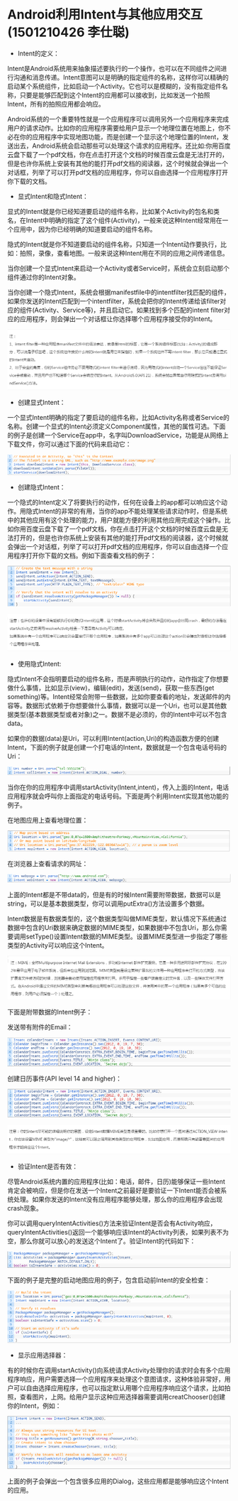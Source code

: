 # Android利用Intent与其他应用交互(1501210426  李仕聪)

  * Intent的定义：


  Intent是Android系统用来抽象描述要执行的一个操作，也可以在不同组件之间进行沟通和消息传递。Intent意图可以是明确的指定组件的名称，这样你可以精确的启动某个系统组件，比如启动一个Activity。它也可以是模糊的，没有指定组件名称，只要是能够匹配到这个Intent的应用都可以接收到，比如发送一个拍照Intent，所有的拍照应用都会响应。
  
   Android系统的一个重要特性就是一个应用程序可以调用另外一个应用程序来完成用户的请求动作。比如你的应用程序需要给用户显示一个地理位置在地图上，你不必在你的应用程序中实现地图功能，而是创建一个显示这个地理位置的Intent，发送出去，Android系统会启动那些可以处理这个请求的应用程序。还比如:你用百度云盘下载了一个pdf文档，你在点击打开这个文档的时候百度云盘是无法打开的，但是也许你系统上安装有其他的能打开pdf文档的阅读器，这个时候就会弹出一个对话框，列举了可以打开pdf文档的应用程序，你可以自由选择一个应用程序打开你下载的文档。

   * 显式Intent和隐式Intent：

显式的Intent就是你已经知道要启动的组件名称，比如某个Activity的包名和类名，在Intent中明确的指定了这个组件(Activity)，一般来说这种Intent经常用在一个应用中，因为你已经明确的知道要启动的组件名称。

隐式的Intent就是你不知道要启动的组件名称，只知道一个Intent动作要执行，比如：拍照，录像，查看地图。一般来说这种Intent用在不同的应用之间传递信息。

当你创建一个显式Intent来启动一个Activity或者Service时，系统会立刻启动那个组件通过你的Intent对象。

当你创建一个隐式Intent，系统会根据manifestfile中的intentfilter找匹配的组件，如果你发送的Intent匹配到一个intentfilter，系统会把你的Intent传递给该filter对应的组件(Activity、Service等)，并且启动它。如果找到多个匹配的intent filter对应的应用程序，则会弹出一个对话框让你选择哪个应用程序接受你的Intent。

![](l12.png)

  * 创建显式Intent：


一个显式Intent明确的指定了要启动的组件名称，比如Activity名称或者Service的名称。创建一个显式的Intent必须定义Component属性，其他的属性可选。下面的例子是创建一个Service在app中，名字叫DownloadService，功能是从网络上下载文件，你可以通过下面的代码来启动它：

![](l13.png)

* 创建隐式Intent：


一个隐式的Intent定义了将要执行的动作，任何在设备上的app都可以响应这个动作。用隐式Intent的非常的有用，当你的app不能处理某些请求动作时，但是系统中的其他应用有这个处理的能力，用户就能方便的利用其他应用完成这个操作。比如你用百度云盘下载了一个pdf文档，你在点击打开这个文档的时候百度云盘是无法打开的，但是也许你系统上安装有其他的能打开pdf文档的阅读器，这个时候就会弹出一个对话框，列举了可以打开pdf文档的应用程序，你可以自由选择一个应用程序打开你下载的文档。例如下面查看文档的例子：

![](l14.png)

![](l15.png)

  * 使用隐式Intent:

  
  隐式Intent不会指明要启动的组件名称，而是声明执行的动作，动作指定了你想要做什么事情，比如显示(view)，编辑(edit)，发送(send)，获取一些东西(get something)等。Intent经常会附带一些数据，比如你要查看的地址，发送邮件的内容等。数据形式依赖于你想要做什么事情，数据可以是一个Uri，也可以是其他数据类型(基本数据类型或者对象)之一。数据不是必须的，你的Intent中可以不包含data。
  
  如果你的数据(data)是Uri，可以利用Intent(action,Uri)的构造函数方便的创建Intent，下面的例子就是创建一个打电话的Intent，数据就是一个包含电话号码的Uri：
  
  ![](l01.png)
  
  当你在你的应用程序中调用startActivity(Intent,intent)，传入上面的Intent，电话应用程序就会呼叫你上面指定的电话号码。下面是两个利用Intent实现其他功能的例子。
  
  在地图应用上查看地理位置：
  
  ![](l02.png)
  
  在浏览器上查看请求的网址：
  
  ![](l03.png)
  
  上面的Intent都是不带data的，但是有的时候Intent需要附带数据，数据可以是string，可以是基本数据类型，你可以调用putExtra()方法设置多个数据。
  
  Intent数据是有数据类型的，这个数据类型叫做MIME类型，默认情况下系统通过数据中包含的Uri数据来确定数据的MIME类型，如果数据中不包含Uri，那么你需要调用setType()设置Intent数据的MIME类型。设置MIME类型进一步指定了哪些类型的Activity可以响应这个Intent。
  
  ![](l04.png)
  
  下面是附带数据的Intent例子：
  
  发送带有附件的Email：
  
  ![](l05.png)
  
  创建日历事件(API level 14 and higher)：
  
  ![](l06.png)
  
  ![](l08.png)
  
  * 验证Intent是否有效：

  
  尽管Android系统内置的应用程序(比如：电话，邮件，日历)能够保证一些Intent肯定会被响应，但是你在发送一个Intent之前最好是要验证一下Intent能否会被系统处理。如果你发送的Intent没有应用程序能够处理，那么你的应用程序会出现crash现象。
  
  你可以调用queryIntentActivities()方法来验证Intent是否会有Activity响应，queryIntentActivities()返回一个能够响应该Intent的Activity列表，如果列表不为空，那么你就可以放心的发送这个Intent了。验证Intent的代码如下：
  
  ![](l09.png)
  
  下面的例子是完整的启动地图应用的例子，包含启动前Intent的安全检查：
  
  ![](l10.png)
  
  * 显示应用选择器：

  
  有的时候你在调用startActivity()向系统请求Activity处理你的请求时会有多个应用程序响应，用户需要选择一个应用程序来处理这个意图请求，这种体验非常好，用户可以自由选择应用程序，也可以指定默认用哪个应用程序响应这个请求，比如拍照，查看图片，上网。给用户显示这种应用选择器需要调用creatChooser()创建你的Intent，例如：
  
  ![](l11.png)
  
  上面的例子会弹出一个包含很多应用的Dialog，这些应用都是能够响应这个Intent的应用。
  
  
  
  
  
   